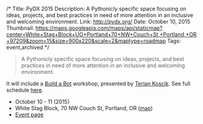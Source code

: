 /*
Title: PyDX 2015
Description: A Pythonicly specific space focusing on ideas, projects, and best practices in need of more attention in an inclusive and welcoming environment. 
Link: http://pydx.org/
Date: October 10, 2015
Thumbnail: https://maps.googleapis.com/maps/api/staticmap?center=White+Stag+Block+UO+Portland+70+NW+Couch+St,+Portland,+OR+97209&zoom=15&size=900x220&scale=2&maptype=roadmap
Tags: event,archived
*/

> A Pythonicly specific space focusing on ideas, projects, and best practices in need of more attention in an inclusive and welcoming environment.

It will include a [Build a Bot](https://tpinecone.gitbooks.io/build-a-bot-workshop/content/index.html) workshop, presented by [Terian Koscik](https://twitter.com/spine_cone). See full schedule [here](http://pydx.org/files/pydx-2015-schedule.pdf).


- October 10 - 11 (2015)
- White Stag Block, 70 NW Couch St, Portland, OR ([map](https://www.google.com/maps/dir/Current+Location/White+Stag+Block+UO+Portland+70+NW+Couch+St,+Portland,+OR+97209))
- [Event page](http://pydx.org/)


